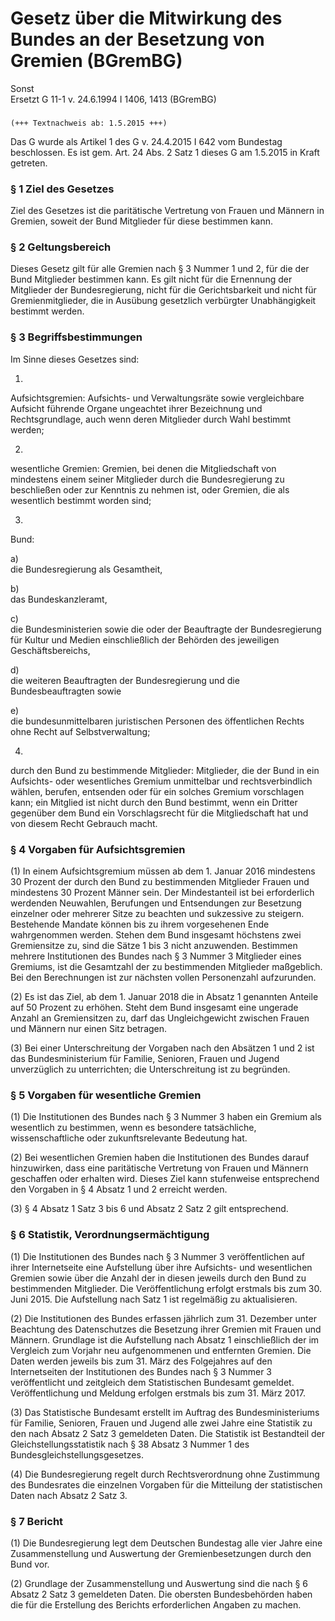 Gesetz über die Mitwirkung des Bundes an der Besetzung von Gremien (BGremBG)
============================================================================

Sonst  
Ersetzt G 11-1 v. 24.6.1994 I 1406, 1413 (BGremBG)

### 

```
(+++ Textnachweis ab: 1.5.2015 +++)
```

Das G wurde als Artikel 1 des G v. 24.4.2015 I 642 vom Bundestag beschlossen. Es ist gem. Art. 24 Abs. 2 Satz 1 dieses G am 1.5.2015 in Kraft getreten.

### § 1 Ziel des Gesetzes

Ziel des Gesetzes ist die paritätische Vertretung von Frauen und Männern in Gremien, soweit der Bund Mitglieder für diese bestimmen kann.

### § 2 Geltungsbereich

Dieses Gesetz gilt für alle Gremien nach § 3 Nummer 1 und 2, für die der Bund Mitglieder bestimmen kann. Es gilt nicht für die Ernennung der Mitglieder der Bundesregierung, nicht für die Gerichtsbarkeit und nicht für Gremienmitglieder, die in Ausübung gesetzlich verbürgter Unabhängigkeit bestimmt werden.

### § 3 Begriffsbestimmungen

Im Sinne dieses Gesetzes sind:

1.  
Aufsichtsgremien: Aufsichts- und Verwaltungsräte sowie vergleichbare Aufsicht führende Organe ungeachtet ihrer Bezeichnung und Rechtsgrundlage, auch wenn deren Mitglieder durch Wahl bestimmt werden;

2.  
wesentliche Gremien: Gremien, bei denen die Mitgliedschaft von mindestens einem seiner Mitglieder durch die Bundesregierung zu beschließen oder zur Kenntnis zu nehmen ist, oder Gremien, die als wesentlich bestimmt worden sind;

3.  
Bund:

a)  
die Bundesregierung als Gesamtheit,

b)  
das Bundeskanzleramt,

c)  
die Bundesministerien sowie die oder der Beauftragte der Bundesregierung für Kultur und Medien einschließlich der Behörden des jeweiligen Geschäftsbereichs,

d)  
die weiteren Beauftragten der Bundesregierung und die Bundesbeauftragten sowie

e)  
die bundesunmittelbaren juristischen Personen des öffentlichen Rechts ohne Recht auf Selbstverwaltung;

4.  
durch den Bund zu bestimmende Mitglieder: Mitglieder, die der Bund in ein Aufsichts- oder wesentliches Gremium unmittelbar und rechtsverbindlich wählen, berufen, entsenden oder für ein solches Gremium vorschlagen kann; ein Mitglied ist nicht durch den Bund bestimmt, wenn ein Dritter gegenüber dem Bund ein Vorschlagsrecht für die Mitgliedschaft hat und von diesem Recht Gebrauch macht.

### § 4 Vorgaben für Aufsichtsgremien

(1) In einem Aufsichtsgremium müssen ab dem 1. Januar 2016 mindestens 30 Prozent der durch den Bund zu bestimmenden Mitglieder Frauen und mindestens 30 Prozent Männer sein. Der Mindestanteil ist bei erforderlich werdenden Neuwahlen, Berufungen und Entsendungen zur Besetzung einzelner oder mehrerer Sitze zu beachten und sukzessive zu steigern. Bestehende Mandate können bis zu ihrem vorgesehenen Ende wahrgenommen werden. Stehen dem Bund insgesamt höchstens zwei Gremiensitze zu, sind die Sätze 1 bis 3 nicht anzuwenden. Bestimmen mehrere Institutionen des Bundes nach § 3 Nummer 3 Mitglieder eines Gremiums, ist die Gesamtzahl der zu bestimmenden Mitglieder maßgeblich. Bei den Berechnungen ist zur nächsten vollen Personenzahl aufzurunden.

(2) Es ist das Ziel, ab dem 1. Januar 2018 die in Absatz 1 genannten Anteile auf 50 Prozent zu erhöhen. Steht dem Bund insgesamt eine ungerade Anzahl an Gremiensitzen zu, darf das Ungleichgewicht zwischen Frauen und Männern nur einen Sitz betragen.

(3) Bei einer Unterschreitung der Vorgaben nach den Absätzen 1 und 2 ist das Bundesministerium für Familie, Senioren, Frauen und Jugend unverzüglich zu unterrichten; die Unterschreitung ist zu begründen.

### § 5 Vorgaben für wesentliche Gremien

(1) Die Institutionen des Bundes nach § 3 Nummer 3 haben ein Gremium als wesentlich zu bestimmen, wenn es besondere tatsächliche, wissenschaftliche oder zukunftsrelevante Bedeutung hat.

(2) Bei wesentlichen Gremien haben die Institutionen des Bundes darauf hinzuwirken, dass eine paritätische Vertretung von Frauen und Männern geschaffen oder erhalten wird. Dieses Ziel kann stufenweise entsprechend den Vorgaben in § 4 Absatz 1 und 2 erreicht werden.

(3) § 4 Absatz 1 Satz 3 bis 6 und Absatz 2 Satz 2 gilt entsprechend.

### § 6 Statistik, Verordnungsermächtigung

(1) Die Institutionen des Bundes nach § 3 Nummer 3 veröffentlichen auf ihrer Internetseite eine Aufstellung über ihre Aufsichts- und wesentlichen Gremien sowie über die Anzahl der in diesen jeweils durch den Bund zu bestimmenden Mitglieder. Die Veröffentlichung erfolgt erstmals bis zum 30. Juni 2015. Die Aufstellung nach Satz 1 ist regelmäßig zu aktualisieren.

(2) Die Institutionen des Bundes erfassen jährlich zum 31. Dezember unter Beachtung des Datenschutzes die Besetzung ihrer Gremien mit Frauen und Männern. Grundlage ist die Aufstellung nach Absatz 1 einschließlich der im Vergleich zum Vorjahr neu aufgenommenen und entfernten Gremien. Die Daten werden jeweils bis zum 31. März des Folgejahres auf den Internetseiten der Institutionen des Bundes nach § 3 Nummer 3 veröffentlicht und zeitgleich dem Statistischen Bundesamt gemeldet. Veröffentlichung und Meldung erfolgen erstmals bis zum 31. März 2017.

(3) Das Statistische Bundesamt erstellt im Auftrag des Bundesministeriums für Familie, Senioren, Frauen und Jugend alle zwei Jahre eine Statistik zu den nach Absatz 2 Satz 3 gemeldeten Daten. Die Statistik ist Bestandteil der Gleichstellungsstatistik nach § 38 Absatz 3 Nummer 1 des Bundesgleichstellungsgesetzes.

(4) Die Bundesregierung regelt durch Rechtsverordnung ohne Zustimmung des Bundesrates die einzelnen Vorgaben für die Mitteilung der statistischen Daten nach Absatz 2 Satz 3.

### § 7 Bericht

(1) Die Bundesregierung legt dem Deutschen Bundestag alle vier Jahre eine Zusammenstellung und Auswertung der Gremienbesetzungen durch den Bund vor.

(2) Grundlage der Zusammenstellung und Auswertung sind die nach § 6 Absatz 2 Satz 3 gemeldeten Daten. Die obersten Bundesbehörden haben die für die Erstellung des Berichts erforderlichen Angaben zu machen.
